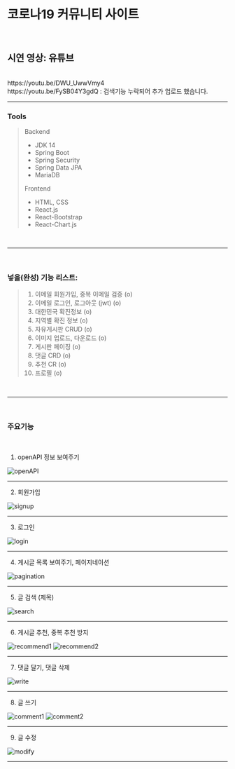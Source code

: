
<h1>코로나19 커뮤니티 사이트</h2>
<br>

<h2>시연 영상: 유튜브 </h2>
<br>
https://youtu.be/DWU_UwwVmy4 <br>
https://youtu.be/FySB04Y3gdQ : 검색기능 누락되어 추가 업로드 했습니다.
<br>
<hr>

<h3>Tools</h3>

> Backend
> 
> * JDK 14
> * Spring Boot
> * Spring Security
> * Spring Data JPA
> * MariaDB
>
> 
> Frontend
> 
> * HTML, CSS
> * React.js
> * React-Bootstrap
> * React-Chart.js

<br>
<hr>
<br>

<h3>넣을(완성) 기능 리스트:</h3>

> 1. 이메일 회원가입, 중복 이메일 검증 (o)
> 2. 이메일 로그인, 로그아웃 (jwt) (o)
> 3. 대한민국 확진정보 (o)
> 4. 지역별 확진 정보 (o)
> 5. 자유게시판 CRUD (o)
> 6. 이미지 업로드, 다운로드 (o)
> 7. 게시판 페이징 (o)
> 8. 댓글 CRD (o)
> 9. 추천 CR (o)
> 10. 프로필 (o)

<br>
<hr>
<br>

<h3>주요기능</h3>
<br>

1. openAPI 정보 보여주기

![openAPI](https://user-images.githubusercontent.com/62829284/128834914-49a4b749-e404-4c33-b68f-d07520ad8031.gif)

<hr>

2. 회원가입

![signup](https://user-images.githubusercontent.com/62829284/128835296-4f408d3e-60eb-428d-bb69-c44caca5d086.gif)

<hr>

3. 로그인

![login](https://user-images.githubusercontent.com/62829284/128835313-8926a9da-c1c2-4356-8d1f-921bddf4af85.gif)

<hr>

4. 게시글 목록 보여주기, 페이지네이션

![pagination](https://user-images.githubusercontent.com/62829284/128835487-494584bf-b4bd-43ad-8c7d-32227f58993e.gif)

<hr>

5. 글 검색 (제목)

![search](https://user-images.githubusercontent.com/62829284/128835479-229c13be-8be5-491d-8667-020cacfaa834.gif)

<hr>

6. 게시글 추천, 중복 추천 방지

![recommend1](https://user-images.githubusercontent.com/62829284/128835491-d1ce40a5-491d-4156-b21f-4b5058a4ee48.gif)
![recommend2](https://user-images.githubusercontent.com/62829284/128835473-4cea1e2d-02f7-4ab5-b8e7-39a521411cd0.gif)

<hr>

7. 댓글 달기, 댓글 삭제

![write](https://user-images.githubusercontent.com/62829284/128835667-ea7f8093-6af5-4dbb-9a6b-713d158c061c.gif)

<hr>

8. 글 쓰기

![comment1](https://user-images.githubusercontent.com/62829284/128835481-50151739-1cca-4162-a1aa-864f7a473f46.gif)
![comment2](https://user-images.githubusercontent.com/62829284/128835484-1665e89e-364b-4006-ac65-df819ac8c7cb.gif)

<hr>

9. 글 수정

![modify](https://user-images.githubusercontent.com/62829284/128835698-6295b667-2a97-4b56-96eb-9d1db23972af.gif)

<hr>

